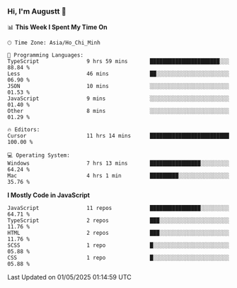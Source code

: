### Hi, I'm Augustt 👋

<!--START_SECTION:waka-->
📊 **This Week I Spent My Time On** 

```text
🕑︎ Time Zone: Asia/Ho_Chi_Minh

💬 Programming Languages: 
TypeScript               9 hrs 59 mins       ██████████████████████░░░   88.84 % 
Less                     46 mins             ██░░░░░░░░░░░░░░░░░░░░░░░   06.90 % 
JSON                     10 mins             ░░░░░░░░░░░░░░░░░░░░░░░░░   01.53 % 
JavaScript               9 mins              ░░░░░░░░░░░░░░░░░░░░░░░░░   01.40 % 
Other                    8 mins              ░░░░░░░░░░░░░░░░░░░░░░░░░   01.29 % 

🔥 Editors: 
Cursor                   11 hrs 14 mins      █████████████████████████   100.00 % 

💻 Operating System: 
Windows                  7 hrs 13 mins       ████████████████░░░░░░░░░   64.24 % 
Mac                      4 hrs 1 min         █████████░░░░░░░░░░░░░░░░   35.76 % 
```

**I Mostly Code in JavaScript** 

```text
JavaScript               11 repos            ████████████████░░░░░░░░░   64.71 % 
TypeScript               2 repos             ███░░░░░░░░░░░░░░░░░░░░░░   11.76 % 
HTML                     2 repos             ███░░░░░░░░░░░░░░░░░░░░░░   11.76 % 
SCSS                     1 repo              █░░░░░░░░░░░░░░░░░░░░░░░░   05.88 % 
CSS                      1 repo              █░░░░░░░░░░░░░░░░░░░░░░░░   05.88 % 
```




 Last Updated on 01/05/2025 01:14:59 UTC
<!--END_SECTION:waka-->

